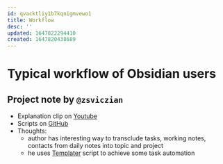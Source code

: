 ```yaml
---
id: qvacktliy1b7kqnigmvewo1
title: Workflow
desc: ''
updated: 1647822294410
created: 1647820438689
---
```

# Typical workflow of Obsidian users

## Project note by `@zsviczian`

- Explanation clip on [Youtube](https://www.youtube.com/watch?v=qIKg_1FNUgk)
- Scripts on [GitHub](https://gist.github.com/zsviczian/fd3fcae4e2c4fa2be668756dca59da06)
- Thoughts: 
    - author has interesting way to transclude tasks, working notes, contacts from daily notes into topic and project
    - he uses [Templater](https://silentvoid13.github.io/Templater/) script to achieve some task automation